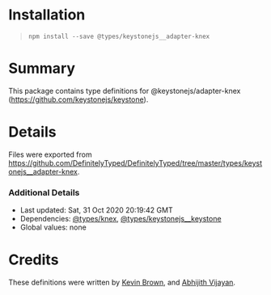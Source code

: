 # Installation
> `npm install --save @types/keystonejs__adapter-knex`

# Summary
This package contains type definitions for @keystonejs/adapter-knex (https://github.com/keystonejs/keystone).

# Details
Files were exported from https://github.com/DefinitelyTyped/DefinitelyTyped/tree/master/types/keystonejs__adapter-knex.

### Additional Details
 * Last updated: Sat, 31 Oct 2020 20:19:42 GMT
 * Dependencies: [@types/knex](https://npmjs.com/package/@types/knex), [@types/keystonejs__keystone](https://npmjs.com/package/@types/keystonejs__keystone)
 * Global values: none

# Credits
These definitions were written by [Kevin Brown](https://github.com/thekevinbrown), and [Abhijith Vijayan](https://github.com/abhijithvijayan).
